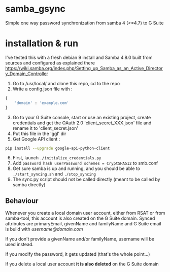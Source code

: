 # samba_gsync
Simple one way password synchronization from samba 4 (>=4.7) to G Suite

# installation & run
I've tested this with a fresh debian 9 install and Samba 4.8.0 built from sources and configured
as explained there https://wiki.samba.org/index.php/Setting_up_Samba_as_an_Active_Directory_Domain_Controller

1. Go to /usr/local/ and clone this repo, cd to the repo
2. Write a config.json file with :
```python
{
    'domain' : 'example.com'
}
```
3. Go to your G Suite console, start or use an existing project, create credentials and get the OAuth 2.0 
'client_secret_XXX.json' file and rename it to 'client_secret.json'
4. Put this file in the 'ggl' dir
5. Get Google API client :
```bash
pip install --upgrade google-api-python-client
```
6. First, launch `./initialize_credentials.py`
7. Add `password hash userPassword schemes = CryptSHA512` to smb.conf
8. Get sure samba is up and running, and you should be able to `./start_syncing.sh` and `./stop_syncing`
9. The sync.py script should not be called directly (meant to be called by samba directly)

## Behaviour
Whenever you create a local domain user account, either from RSAT or from samba-tool, 
this account is also created on the G Suite domain. Synced attributes are primaryEmail, 
givenName and familyName and G Suite email is build with _username@domain.com_


If you don't provide a givenName and/or familyName, username will be used instead.

If you modify the password, it gets updated (that's the whole point...)

If you delete a local user account **it is also deleted** on the G Suite domain
